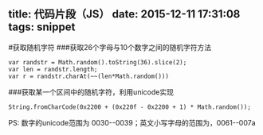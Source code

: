 title: 代码片段（JS）
date: 2015-12-11 17:31:08
tags: snippet
---

#获取随机字符
###获取26个字母与10个数字之间的随机字符方法
```
var randstr = Math.random().toString(36).slice(2);
var len = randstr.length;
var r = randstr.charAt(~~(len*Math.random()))
```

###获取某一个区间中的随机字符，利用unicode实现
```
String.fromCharCode(0x2200 + (0x220f - 0x2200 + 1) * Math.random());
```

PS: 数字的unicode范围为 0030--0039；英文小写字母的范围为，0061--007a